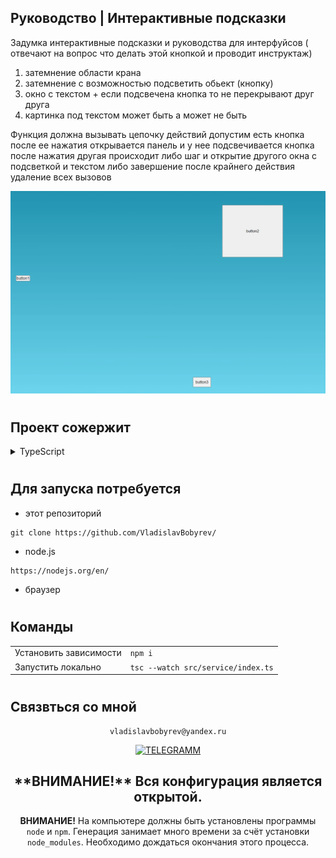 
## Руководство | Интерактивные подсказки
 Задумка интерактивные подсказки и руководства для интерфуйсов ( отвечают на вопрос что делать этой кнопкой и проводит инструктаж)
1. затемнение области крана
2. затемнение с возможностью подсветить обьект (кнопку)
3. окно с текстом  + если подсвечена кнопка то не перекрывают друг друга
4. картинка под текстом может быть а может не быть

 Функция должна вызывать цепочку действий допустим есть кнопка после ее нажатия открывается панель
 и у нее подсвечивается  кнопка после нажатия другая происходит либо шаг и открытие другого окна с подсветкой и текстом либо завершение
после крайнего действия удаление всех вызовов

<div align="left">

![Lax 2.0 Gif](./README/readme.gif)

#
## Проект сожержит
<details>
  <summary >TypeScript</summary>

  [Что это?](https://www.typescriptlang.org/)

    TypeScript is JavaScript with syntax for types.
    TypeScript is a strongly typed programming language that builds on JavaScript, giving you better tooling at any scale.

</details>

<!-- 
<details >
  <summary >VueX</summary>
 
  [Что это?](https://vuex.vuejs.org/) 
 
    Централизованное хранилище данных для всех компонентов приложения.
    Логика вынесена в отдельный модуль, входной точкой является файл store/index.js
</details>


<details >
  <summary > Vue router</summary>
 
  [Что это?](https://router.vuejs.org/) 

    Роутиг на страницах осуществляется через [<router-view>] без перезагрузки
    шапка сайта остается неизменной и не загружается при смене страниц
</details>

<details>
  <summary>SCSS</summary>
 
  [Что это?](https://sass-scss.ru/)  

    Вы можете изменять  настройки в вашем проекте. 
    Для  автоматического комполирования файлов css необходимо запустить 

  Live Sass Compiler 

  [Что это?](https://marketplace.visualstudio.com/items?itemName=ritwickdey.live-sass)  

    В проекте scss создает 2 css файла style-light style-dark 
    для разных цветовых тем.

    Конфигурации нужно изменять в файлах variables_light.scss variables_dark.scss 
</details>

<details>
  <summary>Локальный сервер</summary>
 
  [Что это?](https://ru.wikipedia.org/wiki/Localhost) 
 
  По умолчанию [localhost:8080](http://localhost:8080).
</details>
 -->

# 
## Для запуска потребуется
- этот репозиторий 
 ```
git clone https://github.com/VladislavBobyrev/
```
- node.js 
 
```
https://nodejs.org/en/
```

<!-- - Live Sass Compiler -->

 
<!-- ```
https://marketplace.visualstudio.com/items?itemName=ritwickdey.live-sass
``` -->

- браузер

#
## Команды

|                        |                       |
|------------------------|:----------------------|
| Установить зависимости | `npm i`               |
| Запустить локально     | `tsc --watch src/service/index.ts`       |

 
#
## Связвться со мной
<div align='center'> 
 
 ```
vladislavbobyrev@yandex.ru
```
 
 [![TELEGRAMM](https://img.shields.io/badge/telegramm-4285F4?style=for-the-badge&logo=read-the-docs&logoColor=white)](https://t.me/VladislavBobyrev)

 </div>
 
<div align="center">
  <h2>**ВНИМАНИЕ!**  Вся конфигурация является открытой. </h2>
 
**ВНИМАНИЕ!** На компьютере должны быть установлены программы `node` и `npm`.
Генерация  занимает много времени за счёт
установки `node_modules`. Необходимо дождаться окончания этого процесса.
 
</div>
